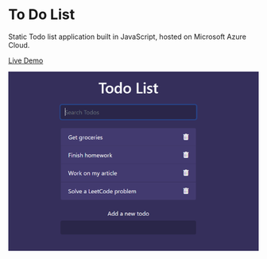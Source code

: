 # To Do List

Static Todo list application built in JavaScript, hosted on Microsoft Azure Cloud.

[Live Demo](https://berry.z10.web.core.windows.net/ "Click for live demo of the website")

![](ui.png)
